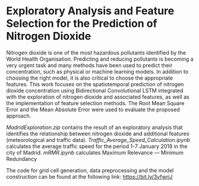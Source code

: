 # Exploratory Analysis and Feature Selection for the Prediction of Nitrogen Dioxide

Nitrogen dioxide is one of the most hazardous pollutants identified by the World Health Organisation. Predicting and reducing pollutants is becoming a very urgent task and many methods have been used to predict their concentration, such as physical or machine learning models. In addition to choosing the right model, it is also critical to choose the appropriate features. This work focuses on the spatiotemporal prediction of nitrogen dioxide concentration using Bidirectional Convolutional LSTM integrated with the exploration of nitrogen dioxide and associated features, as well as the implementation of feature selection methods. The Root Mean Square Error and the Mean Absolute Error were used to evaluate the proposed approach.

_MadridExploration.zip_ contains the result of an exploratory analysis that identifies the relationship between nitrogen dioxide and additional features (meteorological and traffic data).
_Traffic_Average_Speed_Calculation.ipynb_ calculates the average traffic speed for the period 1-7 January 2019 in the city of Madrid.
_mRMR.ipynb_ calculates Maximum Relevance — Minimum Redundancy

The code for grid cell generation, data preprocessing and the model construction can be found at the following link: https://bit.ly/3vfwrjJ


